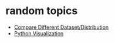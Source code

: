 # random topics

* [Compare Different Dataset/Distribution](https://github.com/jinfeijoy/random_topics/blob/main/compare_dataset_distribution.md)
* [Python Visualization](https://github.com/jinfeijoy/random_topics/blob/main/python_visualization.md)
